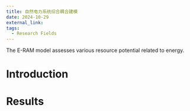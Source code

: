 ```yaml
---
title: 自然电力系统综合耦合建模
date: 2024-10-29
external_link:
tags:
  - Research Fields
---
```


The E-RAM model assesses various resource potential related to energy.

<!--more-->

# Introduction


# Results